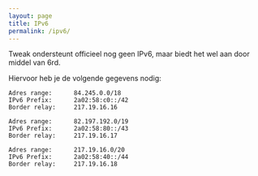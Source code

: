 ```yaml
---
layout: page
title: IPv6
permalink: /ipv6/
---
```


Tweak ondersteunt officieel nog geen IPv6, maar biedt het wel aan door middel van 6rd.

Hiervoor heb je de volgende gegevens nodig:

```
Adres range:      84.245.0.0/18
IPv6 Prefix:      2a02:58:c0::/42
Border relay:     217.19.16.16

Adres range:      82.197.192.0/19
IPv6 Prefix:      2a02:58:80::/43
Border relay:     217.19.16.17

Adres range:      217.19.16.0/20
IPv6 Prefix:      2a02:58:40::/44
Border relay:     217.19.16.18
```

